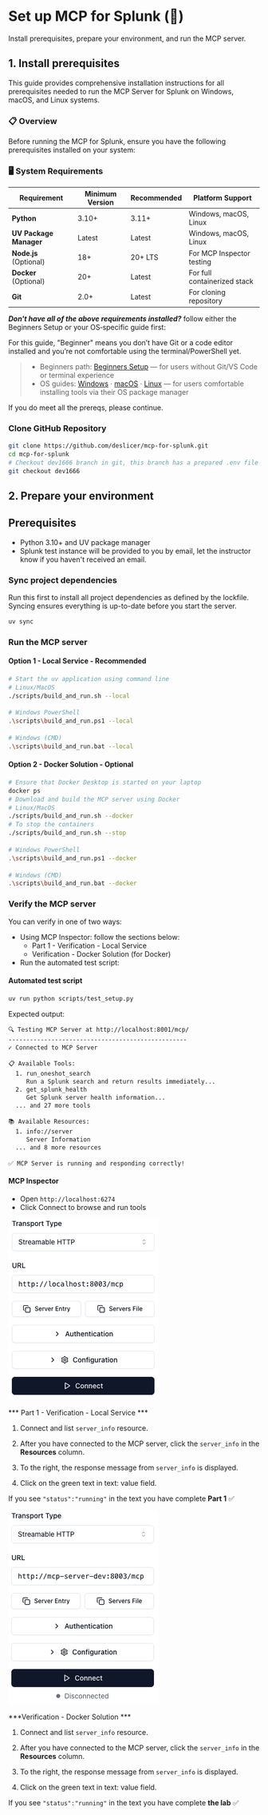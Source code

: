 
# Set up MCP for Splunk (🔧)

Install prerequisites, prepare your environment, and run the MCP server.

## 1. Install prerequisites

This guide provides comprehensive installation instructions for all prerequisites needed to run the MCP Server for Splunk on Windows, macOS, and Linux systems.

### 📋 Overview

Before running the MCP for Splunk, ensure you have the following prerequisites installed on your system:

### 🖥️ **System Requirements**

| Requirement | Minimum Version | Recommended | Platform Support |
|-------------|-----------------|-------------|------------------|
| **Python** | 3.10+ | 3.11+ | Windows, macOS, Linux |
| **UV Package Manager** | Latest | Latest | Windows, macOS, Linux |
| **Node.js** (Optional) | 18+ | 20+ LTS | For MCP Inspector testing |
| **Docker** (Optional) | 20+ | Latest | For full containerized stack |
| **Git** | 2.0+ | Latest | For cloning repository |

***Don't have all of the above requirements installed?***
follow either the Beginners Setup or your OS‑specific guide first:

For this guide, "Beginner" means you don’t have Git or a code editor installed and you’re not comfortable using the terminal/PowerShell yet.

> - Beginners path: [Beginners Setup](docs/mcp/BEGINNERS_SETUP.md) — for users without Git/VS Code or terminal experience
> - OS guides: [Windows](docs/mcp/WINDOWS_GUIDE.md) · [macOS](docs/mcp/MACOS_GUIDE.md) · [Linux](docs/mcp/LINUX_GUIDE.md) — for users comfortable installing tools via their OS package manager

If you do meet all the prereqs, please continue.

### Clone GitHub Repository

```bash
git clone https://github.com/deslicer/mcp-for-splunk.git
cd mcp-for-splunk
# Checkout dev1666 branch in git, this branch has a prepared .env file for you.
git checkout dev1666
```

<a id="prepare-env"></a>
## 2. Prepare your environment

## Prerequisites

- Python 3.10+ and UV package manager
- Splunk test instance will be provided to you by email, let the instructor know if you haven't received an email.

### Sync project dependencies

Run this first to install all project dependencies as defined by the lockfile. Syncing ensures everything is up-to-date before you start the server.

```bash
uv sync
```

### Run the MCP server

#### Option 1 - Local Service - Recommended

```bash
# Start the uv application using command line
# Linux/MacOS
./scripts/build_and_run.sh --local

# Windows PowerShell
.\scripts\build_and_run.ps1 --local

# Windows (CMD)
.\scripts\build_and_run.bat --local
```

#### Option 2 - Docker Solution - Optional

```bash
# Ensure that Docker Desktop is started on your laptop
docker ps
# Download and build the MCP server using Docker
# Linux/MacOS
./scripts/build_and_run.sh --docker
# To stop the containers
./scripts/build_and_run.sh --stop

# Windows PowerShell
.\scripts\build_and_run.ps1 --docker

# Windows (CMD)
.\scripts\build_and_run.bat --docker
```

### Verify the MCP server

You can verify in one of two ways:

- Using MCP Inspector: follow the sections below:
  - Part 1 - Verification - Local Service
  - Verification - Docker Solution (for Docker)
- Run the automated test script:

#### Automated test script
```bash
uv run python scripts/test_setup.py
```

Expected output:

```text
🔍 Testing MCP Server at http://localhost:8001/mcp/
--------------------------------------------------
✓ Connected to MCP Server

📋 Available Tools:
  1. run_oneshot_search
     Run a Splunk search and return results immediately...
  2. get_splunk_health
     Get Splunk server health information...
  ... and 27 more tools

📚 Available Resources:
  1. info://server
     Server Information
  ... and 8 more resources

✅ MCP Server is running and responding correctly!
```

#### MCP Inspector

- Open `http://localhost:6274`
- Click Connect to browse and run tools

![MCP server connect](media/mcp_server_connect.png)

*** Part 1 - Verification - Local Service ***

1. Connect and list `server_info` resource.
2. After you have connected to the MCP server, click the
`server_info` in the **Resources** column.
3. To the right, the response message from `server_info` is displayed.

4. Click on the green text in text: value field.

If you see ```"status":"running"``` in the text you have complete **Part 1** ✅

![MCP server connect](media/mcp_server_connect_docker.png)

***Verification - Docker Solution ***

1. Connect and list `server_info` resource.
2. After you have connected to the MCP server, click the
`server_info` in the **Resources** column.
3. To the right, the response message from `server_info` is displayed.

4. Click on the green text in text: value field.

If you see ```"status":"running"``` in the text you have complete **the lab** ✅
